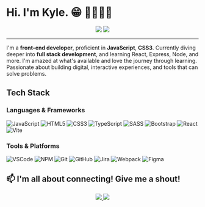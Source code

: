 # Hi. I'm Kyle. 😁 🤜🏼🤛🏼
<div align="center">
    <img src="https://img.shields.io/badge/Frontend-Developer-blue?style=for-the-badge" />
    <img src="https://img.shields.io/badge/Designer-orange?style=for-the-badge&logo=adobe" />
</div>

---

I'm a **front-end developer**, proficient in **JavaScript**, **CSS3**. Currently diving deeper into **full stack development**, and learning React, Express, Node, and more. I'm amazed at what's available and love the journey through learning. Passionate about building digital, interactive experiences, and tools that can solve problems.

## Tech Stack

### Languages & Frameworks
![JavaScript](https://img.shields.io/badge/-JavaScript-F7DF1E?logo=javascript&logoColor=blue&style=flat-square)
![HTML5](https://img.shields.io/badge/-HTML5-E34F26?logo=html5&logoColor=white&style=flat-square)
![CSS3](https://img.shields.io/badge/-CSS3-1572B6?logo=css3&logoColor=white&style=flat-square)
![TypeScript](https://img.shields.io/badge/-TypeScript-007ACC?logo=typescript&logoColor=white&style=flat-square)
![SASS](https://img.shields.io/badge/-SASS-CC6699?logo=sass&logoColor=white&style=flat-square)
![Bootstrap](https://img.shields.io/badge/-Bootstrap-563D7C?logo=bootstrap&logoColor=white&style=flat-square)
![React](https://img.shields.io/badge/-React-61DAFB?logo=react&logoColor=grey&style=flat-square)
![Vite](https://img.shields.io/badge/-Vite-646CFF?logo=vite&logoColor=white&style=flat-square)

### Tools & Platforms
![VSCode](https://img.shields.io/badge/-VSCode-007ACC?logo=visual-studio-code&logoColor=white&style=flat-square)
![NPM](https://img.shields.io/badge/-NPM-CB3837?logo=npm&logoColor=white&style=flat-square)
![Git](https://img.shields.io/badge/-Git-F05032?logo=git&logoColor=white&style=flat-square)
![GitHub](https://img.shields.io/badge/-GitHub-181717?logo=github&logoColor=white&style=flat-square)
![Jira](https://img.shields.io/badge/-Jira-0052CC?logo=jira&logoColor=white&style=flat-square)
![Webpack](https://img.shields.io/badge/-Webpack-8DD6F9?logo=webpack&logoColor=white&style=flat-square)
![Figma](https://img.shields.io/badge/-Figma-F24E1E?logo=figma&logoColor=white&style=flat-square)

## 📫 I'm all about connecting! Give me a shout!

<p align="center">
  <a href="https://www.linkedin.com/in/kyleroberts">
    <img src="https://img.shields.io/badge/-LinkedIn-0A66C2?logo=linkedin&logoColor=white&style=for-the-badge">
  </a>
  <a href="https://www.kyleroberts.com">
    <img src="https://img.shields.io/badge/-Portfolio-1DA1F2?logoColor=white&style=for-the-badge">
  </a>
</p>
